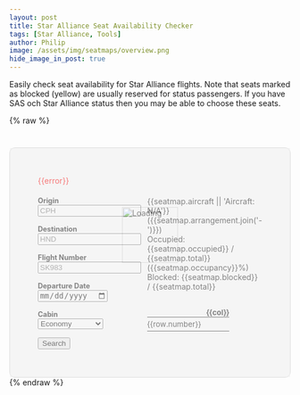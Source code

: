 ```yaml
---
layout: post
title: Star Alliance Seat Availability Checker
tags: [Star Alliance, Tools]
author: Philip
image: /assets/img/seatmaps/overview.png
hide_image_in_post: true
---
```


Easily check seat availability for Star Alliance flights. Note that seats marked as blocked (yellow) are usually reserved for status passengers. If you have SAS och Star Alliance status then you may be able to choose these seats.

<style type="text/css">

table, td, th, tr {
  border: none !important;
  background: none !important;
  padding: 0 !important;
  font-size: 10pt;
}

.seatmap {
  margin-top: 30px;
}

.seat {
  border-radius: 2px;
  width: 20px;
  height: 20px;
  margin: 2px;
}

thead th {
  text-align: center;
}

.seat.present.available {
  background: #2ecc71;
}

.seat.present.occupied {
  background: #e74c3c;
}

.seat.present.available.blocked {
  background: #f1c40f;
}

.number {
  text-align: right;
  padding-right: 10px !important;
}

label {
  display: block;
  font-weight: bold;
  font-size: 0.9em;
}

.row + .row {
  margin-top: 15px;
}

#app {
  margin-top: 40px;
  border: solid 1px #ddd;
  border-radius: 10px;
  padding: 50px;
  position: relative;
}

.error {
  color: red;
  margin-bottom: 20px;
}

.container {
  display: flex;
}

.left {
  flex-basis: 0;
  flex-grow: 1;
}

.right {
  flex-basis: 0;
  flex-grow: 1;
}

.loader {
  position: absolute;
  top: 0;
  right: 0;
  bottom: 0;
  left: 0;
  background: #eee;
  opacity: 0.5;
}

.loader img {
  position: absolute;
  top: 50%;
  left: 50%;
  margin-top: -100px;
  margin-left: -50px;
  width: 100px;
  height: 100px;
  border: none !important;
}

@media screen and (max-width: 660px) {
  #app {
    padding: 30px;
  }
  .container {
    flex-direction: column;
  }
  .right {
    margin-top: 30px;
  }
}

</style>

{% raw %}
<div id="app">
  <div class="loader" v-if="loading">
    <img src="https://awardfares.com/img/ring.svg" alt="Loading" />
  </div>
  <div class="error" v-if="error">{{error}}</div>
  <div class="container">
    <div class="left">
      <div class="row">
        <label>Origin</label>
        <input class="u-fw" type="text" v-model="query.from" placeholder="CPH" />
      </div>
      <div class="row">
        <label>Destination</label>
        <input class="u-fw" type="text" v-model="query.to" placeholder="HND" />
      </div>
      <div class="row">
        <label>Flight Number</label>
        <input class="u-fw" type="text" v-model="query.flight" placeholder="SK983" />
      </div>
      <div class="row">
        <label>Departure Date</label>
        <input class="u-fw" type="date" v-model="query.date" placeholder="Today" />
      </div>
      <div class="row">
        <label>Cabin</label>
        <select class="u-full-width" v-model="query.cabin">
          <option value="economy">Economy</option>
          <option value="premeco">Prem. Economy</option>
          <option value="business">Business</option>
          <option value="first">First</option>
        </select>
      </div>
      <div class="row">
        <button class="button-primary" type="button" v-on:click="search">Search</button>
      </div>
    </div>
    <div class="right" v-if="seatmap">
      <div>{{seatmap.aircraft || 'Aircraft: N/A'}} ({{seatmap.arrangement.join('-')}})</div>
      <div>Occupied: {{seatmap.occupied}} / {{seatmap.total}} ({{seatmap.occupancy}}%)</div>
      <div>Blocked: {{seatmap.blocked}} / {{seatmap.total}}</div>
      <table class="seatmap">
        <thead>
          <tr>
            <th></th>
            <th v-for="col,i in layout.columns">{{col}}</th>
          </tr>
        </thead>
        <tbody>
          <tr v-for="row in layout.rows">
            <td class="number">{{row.number}}</td>
            <td v-for="seat in row.seats" v-bind:class="seat">
              <div class="seat" v-bind:class="seat"></div>
            </td>
          </tr>
        </tbody>
      </table>
    </div>
  </div>
</div>
{% endraw %}

<script src="https://cdnjs.cloudflare.com/ajax/libs/vue/2.6.11/vue.min.js"></script>
<script src="https://cdnjs.cloudflare.com/ajax/libs/jquery/3.5.0/jquery.min.js"></script>
<script src="https://cdnjs.cloudflare.com/ajax/libs/moment.js/2.24.0/moment.min.js"></script>

<script>

  function makeLayout(data) {
    const layoutColumns = [];
    let counter = 0;
    for (const section of data.arrangement) {
      if (layoutColumns.length > 0) {
        layoutColumns.push('');
      }
      for (let i = 0; i < section; i++) {
        layoutColumns.push(data.columns[counter++]);
      }
    }
    const layoutRows = [];
    for (const row of data.rows) {
      const seats = [];
      let counter = 0;
      for (const section of data.arrangement) {
        if (seats.length > 0) {
          seats.push(['aisle']);
        }
        for (let i = 0; i < section; i++) {
          const seat = row.seats[counter++];
          seats.push([
            seat.blocked ? 'blocked' : 'not-blocked',
            seat.available ? 'available' : 'occupied',
            seat.present ? 'present' : 'not-present'
          ]);
        }
      }
      layoutRows.push({ number: row.number, seats });
    }
    return { columns: layoutColumns, rows: layoutRows };
  }

  var app = new Vue({
    el: "#app",
    data: {
      query: {
        from: '',
        to: '',
        date: moment().format('YYYY-MM-DD'),
        flight: '',
        cabin: 'economy',
      },
      loading: false,
      seatmap: null,
      layout: null,
      error: null,
    },
    created() {
      this.load();
    },
    methods: {
      load() {
        var hash = window.location.hash.slice(1);
        if (hash) {
          const params = new URLSearchParams(hash);
          this.query = Object.assign(this.query, {
            from: params.get('from'),
            to: params.get('to'),
            date: params.get('date'),
            flight: params.get('flight'),
            cabin: params.get('cabin'),
          });
          this.search();
        }
      },
      search() {
        this.loading = true;
        var qs = $.param(this.query);
        window.location.hash = qs;
        var endpoint = window.location.hostname == 'localhost' ? 'http://localhost:3000' :'https://awardfares.com';
        $.getJSON(endpoint + '/api/seatmap.json?' + qs, (body) => {
          this.loading = false;
          this.error = null;
          this.seatmap = body;
          this.layout = makeLayout(body);
        }).fail((resp) => {
          this.loading = false;
          this.error = resp.responseJSON && resp.responseJSON.error ? resp.responseJSON.error : 'Seat map not available';
          this.seatmap = null;
        });
      }
    },
  });
</script>